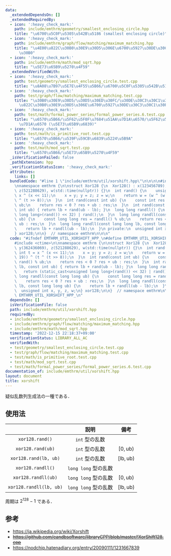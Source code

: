 ```yaml
---
data:
  _extendedDependsOn: []
  _extendedRequiredBy:
  - icon: ':heavy_check_mark:'
    path: include/emthrm/geometry/smallest_enclosing_circle.hpp
    title: "\u6700\u5C0F\u5305\u542B\u5186 (smallest enclosing circle)"
  - icon: ':heavy_check_mark:'
    path: include/emthrm/graph/flow/matching/maximum_matching.hpp
    title: "\u4E00\u822C\u30B0\u30E9\u30D5\u306E\u6700\u5927\u30DE\u30C3\u30C1\u30F3\
      \u30B0"
  - icon: ':heavy_check_mark:'
    path: include/emthrm/math/mod_sqrt.hpp
    title: "\u5E73\u65B9\u5270\u4F59"
  _extendedVerifiedWith:
  - icon: ':heavy_check_mark:'
    path: test/geometry/smallest_enclosing_circle.test.cpp
    title: "\u8A08\u7B97\u5E7E\u4F55\u5B66/\u6700\u5C0F\u5305\u542B\u5186"
  - icon: ':heavy_check_mark:'
    path: test/graph/flow/matching/maximum_matching.test.cpp
    title: "\u30B0\u30E9\u30D5/\u30D5\u30ED\u30FC/\u30DE\u30C3\u30C1\u30F3\u30B0/\u4E00\
      \u822C\u30B0\u30E9\u30D5\u306E\u6700\u5927\u30DE\u30C3\u30C1\u30F3\u30B0"
  - icon: ':heavy_check_mark:'
    path: test/math/formal_power_series/formal_power_series.6.test.cpp
    title: "\u6570\u5B66/\u5F62\u5F0F\u7684\u51AA\u7D1A\u6570/\u5F62\u5F0F\u7684\u51AA\
      \u7D1A\u6570 (\u5E73\u65B9\u6839)"
  - icon: ':heavy_check_mark:'
    path: test/math/is_primitive_root.test.cpp
    title: "\u6570\u5B66/\u539F\u59CB\u6839\u5224\u5B9A"
  - icon: ':heavy_check_mark:'
    path: test/math/mod_sqrt.test.cpp
    title: "\u6570\u5B66/\u5E73\u65B9\u5270\u4F59"
  _isVerificationFailed: false
  _pathExtension: hpp
  _verificationStatusIcon: ':heavy_check_mark:'
  attributes:
    links: []
  bundledCode: "#line 1 \"include/emthrm/util/xorshift.hpp\"\n\n\n\n#include <ctime>\n\
    \nnamespace emthrm {\n\nstruct Xor128 {\n  Xor128() : x(123456789), y(362436069),\
    \ z(521288629), w(std::time(nullptr)) {}\n  int rand() {\n    unsigned int t =\
    \ x ^ (x << 11);\n    x = y; y = z; z = w;\n    return w = (w ^ (w >> 19)) ^ (t\
    \ ^ (t >> 8));\n  }\n  int rand(const int ub) {\n    const int res = rand() %\
    \ ub;\n    return res < 0 ? res + ub : res;\n  }\n  int rand(const int lb, const\
    \ int ub) { return lb + rand(ub - lb); }\n  long long randll() {\n    return (static_cast<unsigned\
    \ long long>(rand()) << 32) | rand();\n  }\n  long long randll(const long long\
    \ ub) {\n    const long long res = randll() % ub;\n    return res < 0 ? res +\
    \ ub : res;\n  }\n  long long randll(const long long lb, const long long ub) {\n\
    \    return lb + randll(ub - lb);\n  }\n private:\n  unsigned int x, y, z, w;\n\
    } xor128;\n\n}  // namespace emthrm\n\n\n"
  code: "#ifndef EMTHRM_UTIL_XORSHIFT_HPP_\n#define EMTHRM_UTIL_XORSHIFT_HPP_\n\n\
    #include <ctime>\n\nnamespace emthrm {\n\nstruct Xor128 {\n  Xor128() : x(123456789),\
    \ y(362436069), z(521288629), w(std::time(nullptr)) {}\n  int rand() {\n    unsigned\
    \ int t = x ^ (x << 11);\n    x = y; y = z; z = w;\n    return w = (w ^ (w >>\
    \ 19)) ^ (t ^ (t >> 8));\n  }\n  int rand(const int ub) {\n    const int res =\
    \ rand() % ub;\n    return res < 0 ? res + ub : res;\n  }\n  int rand(const int\
    \ lb, const int ub) { return lb + rand(ub - lb); }\n  long long randll() {\n \
    \   return (static_cast<unsigned long long>(rand()) << 32) | rand();\n  }\n  long\
    \ long randll(const long long ub) {\n    const long long res = randll() % ub;\n\
    \    return res < 0 ? res + ub : res;\n  }\n  long long randll(const long long\
    \ lb, const long long ub) {\n    return lb + randll(ub - lb);\n  }\n private:\n\
    \  unsigned int x, y, z, w;\n} xor128;\n\n}  // namespace emthrm\n\n#endif  //\
    \ EMTHRM_UTIL_XORSHIFT_HPP_\n"
  dependsOn: []
  isVerificationFile: false
  path: include/emthrm/util/xorshift.hpp
  requiredBy:
  - include/emthrm/geometry/smallest_enclosing_circle.hpp
  - include/emthrm/graph/flow/matching/maximum_matching.hpp
  - include/emthrm/math/mod_sqrt.hpp
  timestamp: '2022-12-15 22:18:37+09:00'
  verificationStatus: LIBRARY_ALL_AC
  verifiedWith:
  - test/geometry/smallest_enclosing_circle.test.cpp
  - test/graph/flow/matching/maximum_matching.test.cpp
  - test/math/is_primitive_root.test.cpp
  - test/math/mod_sqrt.test.cpp
  - test/math/formal_power_series/formal_power_series.6.test.cpp
documentation_of: include/emthrm/util/xorshift.hpp
layout: document
title: xorshift
---
```


疑似乱数列生成法の一種である．


## 使用法

||説明|備考|
|:--:|:--:|:--:|
|`xor128.rand()`|`int` 型の乱数||
|`xor128.rand(ub)`|`int` 型の乱数|$[0, \mathrm{ub})$|
|`xor128.rand(lb, ub)`|`int` 型の乱数|$[\mathrm{lb}, \mathrm{ub})$|
|`xor128.randll()`|`long long` 型の乱数||
|`xor128.randll(ub)`|`long long` 型の乱数|$[0, \mathrm{ub})$|
|`xor128.randll(lb, ub)`|`long long` 型の乱数|$[\mathrm{lb}, \mathrm{ub})$|

周期は $2^{128} - 1$ である．


## 参考

- https://ja.wikipedia.org/wiki/Xorshift
- ~~https://github.com/eandbsoftware/libraryCPP/blob/master/!XorShift128.cpp~~
- https://nodchip.hatenadiary.org/entry/20090111/1231667839
